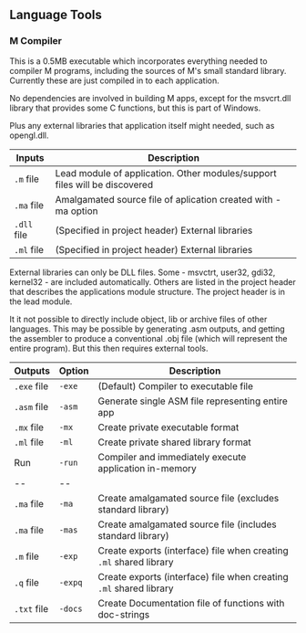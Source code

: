 ## Language Tools

### M Compiler

This is a 0.5MB executable which incorporates everything needed to compiler M programs, including the sources of M's small standard library. Currently these are just compiled in to each application.

No dependencies are involved in building M apps, except for the msvcrt.dll library that provides some C functions, but this is part of Windows.

Plus any external libraries that application itself might needed, such as opengl.dll.

Inputs | Description
--- | ---
`.m` file | Lead module of application. Other modules/support files will be discovered
`.ma` file | Amalgamated source file of aplication created with -ma option
`.dll` file | (Specified in project header) External libraries
`.ml` file | (Specified in project header) External libraries

External libraries can only be DLL files. Some - msvctrt, user32, gdi32, kernel32 - are included automatically. Others are listed in the project header that describes the applications module structure. The project header is in the lead module.

It it not possible to directly include object, lib or archive files of other languages. This may be possible by generating .asm outputs, and getting the assembler to produce a conventional .obj file (which will represent the entire program). But this then requires external tools.


Outputs | Option | Description
--- | --- | ---
`.exe` file | `-exe` | (Default) Compiler to executable file
`.asm` file | `-asm` | Generate single ASM file representing entire app
`.mx` file | `-mx` | Create private executable format
`.ml` file | `-ml` | Create private shared library format
Run | `-run` | Compiler and immediately execute application in-memory
-- | --
`.ma` file | `-ma` | Create amalgamated source file (excludes standard library)
`.ma` file | `-mas` | Create amalgamated source file (includes standard library)
`.m` file | `-exp` | Create exports (interface) file when creating `.ml` shared library
`.q` file | `-expq` | Create exports (interface) file when creating `.ml` shared library
`.txt` file | `-docs` | Create Documentation file of functions with doc-strings
